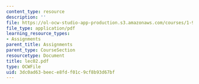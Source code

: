 ```yaml
---
content_type: resource
description: ''
file: https://ol-ocw-studio-app-production.s3.amazonaws.com/courses/1-978-from-nano-to-macro-introduction-to-atomistic-modeling-techniques-january-iap-2007/3dc0ad63beece8fdf01c9cf8b93d67bf_lec02.pdf
file_type: application/pdf
learning_resource_types:
- Assignments
parent_title: Assignments
parent_type: CourseSection
resourcetype: Document
title: lec02.pdf
type: OCWFile
uid: 3dc0ad63-beec-e8fd-f01c-9cf8b93d67bf
---
```

